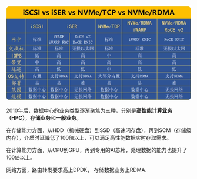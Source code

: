 ![](/assets/storage-protocol-rdma1.png)

2010年后，数据中心的业务类型逐渐聚焦为三种，分别是**高性能计算业务（HPC）**，**存储业务**和**一般业务**。

在存储能力方面，从HDD（机械硬盘）到SSD（高速闪存盘），再到SCM（存储级内存），介质时延降低了100倍以上，可以满足高性能数据实时存取需求。

在计算能力方面，从CPU到GPU，再到专用的AI芯片，处理数据的能力也提升了100倍以上。

网络方面，路由转发要求高上DPDK， 存储数据业务上RDMA.

